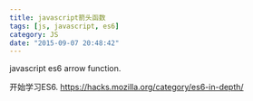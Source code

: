 ```yaml
---
title: javascript箭头函数
tags: [js, javascript, es6]
category: JS
date: "2015-09-07 20:48:42"
---
```


javascript es6 arrow function.

<!-- more -->

开始学习ES6.
https://hacks.mozilla.org/category/es6-in-depth/
